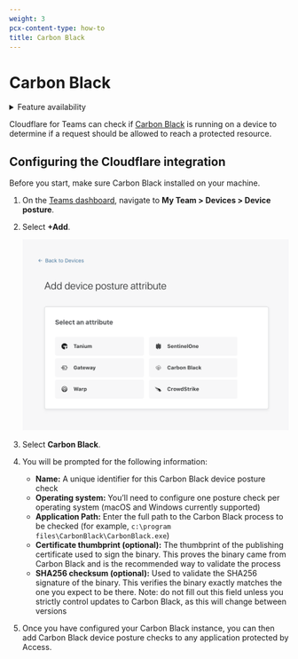 ```yaml
---
weight: 3
pcx-content-type: how-to
title: Carbon Black
---
```


# Carbon Black

<details>
<summary>Feature availability</summary>
<div>

| Operating Systems | [WARP mode required](/connections/connect-devices/warp#warp-client-modes) | Minimum WARP version required    | [Teams plans](https://www.cloudflare.com/teams-pricing/) |
| ----------------- | ------------------------------------------------------------------------- | -------------------------------- | -------------------------------------------------------- |
| macOS, Windows    | WARP with Gateway                                                         | macOS: 1.4.34, Windows: 1.4.33.0 | All plans                                                |

</div>
</details>

Cloudflare for Teams can check if [Carbon Black](https://www.carbonblack.com/) is running on a device to determine if a request should be allowed to reach a protected resource.

## Configuring the Cloudflare integration

Before you start, make sure Carbon Black installed on your machine.

1. On the [Teams dashboard](https://dash.teams.cloudflare.com), navigate to **My Team > Devices > Device posture**.

1. Select **+Add**.

   ![Device posture attributes](../../static/documentation/identity/devices/device-posture-partners.png)

1. Select **Carbon Black**.

1. You will be prompted for the following information:

   - **Name:** A unique identifier for this Carbon Black device posture check
   - **Operating system:** You’ll need to configure one posture check per operating system (macOS and Windows currently supported)
   - **Application Path:** Enter the full path to the Carbon Black process to be checked (for example, `c:\program files\CarbonBlack\CarbonBlack.exe`)
   - **Certificate thumbprint (optional):** The thumbprint of the publishing certificate used to sign the binary. This proves the binary came from Carbon Black and is the recommended way to validate the process
   - **SHA256 checksum (optional):** Used to validate the SHA256 signature of the binary. This verifies the binary exactly matches the one you expect to be there. Note: do not fill out this field unless you strictly control updates to Carbon Black, as this will change between versions

1. Once you have configured your Carbon Black instance, you can then add Carbon Black device posture checks to any application protected by Access.